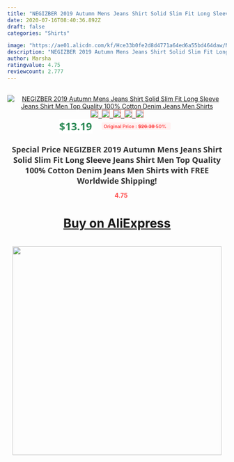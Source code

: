 ```yaml
---
title: "NEGIZBER 2019 Autumn Mens Jeans Shirt Solid Slim Fit Long Sleeve Jeans Shirt Men Top Quality 100% Cotton Denim Jeans Men Shirts"
date: 2020-07-16T08:40:36.892Z
draft: false
categories: "Shirts"

image: "https://ae01.alicdn.com/kf/Hce33b0fe2d8d4771a64ed6a55bd464daw/NEGIZBER-2019-Autumn-Mens-Jeans-Shirt-Solid-Slim-Fit-Long-Sleeve-Jeans-Shirt-Men-Top-Quality.jpg"
description: "NEGIZBER 2019 Autumn Mens Jeans Shirt Solid Slim Fit Long Sleeve Jeans Shirt Men Top Quality 100% Cotton Denim Jeans Men Shirts"
author: Marsha
ratingvalue: 4.75
reviewcount: 2.777
---
```

<br>
<div style="text-align: center;">
<a href="https://s.click.aliexpress.com/e/_Ael09X" target="_blank" rel="nofollow noopener noreferrer"><img alt="NEGIZBER 2019 Autumn Mens Jeans Shirt Solid Slim Fit Long Sleeve Jeans Shirt Men Top Quality 100% Cotton Denim Jeans Men Shirts" class="magnifier-image" src="https://ae01.alicdn.com/kf/Hce33b0fe2d8d4771a64ed6a55bd464daw/NEGIZBER-2019-Autumn-Mens-Jeans-Shirt-Solid-Slim-Fit-Long-Sleeve-Jeans-Shirt-Men-Top-Quality.jpg_640x640.jpg">
<br>
<img style="border:1px solid salmon" src="https://ae01.alicdn.com/kf/Hce33b0fe2d8d4771a64ed6a55bd464daw/NEGIZBER-2019-Autumn-Mens-Jeans-Shirt-Solid-Slim-Fit-Long-Sleeve-Jeans-Shirt-Men-Top-Quality.jpg_120x120.jpg">&nbsp;&nbsp;<img style="border:1px solid salmon" src="https://ae01.alicdn.com/kf/Hea7be9ab311e4ff09ee5d7c725cf6246r/NEGIZBER-2019-Autumn-Mens-Jeans-Shirt-Solid-Slim-Fit-Long-Sleeve-Jeans-Shirt-Men-Top-Quality.jpg_120x120.jpg">&nbsp;&nbsp;<img style="border:1px solid salmon" src="https://ae01.alicdn.com/kf/H60fd12d71f1f49179d9f04d7d893c40ao/NEGIZBER-2019-Autumn-Mens-Jeans-Shirt-Solid-Slim-Fit-Long-Sleeve-Jeans-Shirt-Men-Top-Quality.jpg_120x120.jpg">&nbsp;&nbsp;<img style="border:1px solid salmon" src="https://ae01.alicdn.com/kf/H870a349a4e204aa68ad1698bfa417307m/NEGIZBER-2019-Autumn-Mens-Jeans-Shirt-Solid-Slim-Fit-Long-Sleeve-Jeans-Shirt-Men-Top-Quality.jpg_120x120.jpg">&nbsp;&nbsp;<img style="border:1px solid salmon" src="https://ae01.alicdn.com/kf/Hb700c0ad3b694c9ca9f9fdc7f8f92408R/NEGIZBER-2019-Autumn-Mens-Jeans-Shirt-Solid-Slim-Fit-Long-Sleeve-Jeans-Shirt-Men-Top-Quality.jpg_120x120.jpg"></a></div><br0>
<div style="text-align: center;"><span style="background-color: white; border: 0px; box-sizing: border-box; color: seagreen; display: inline-block; font-family: &quot;open sans&quot; , &quot;arial&quot; , &quot;helvetica&quot; , sans-serif , &quot;heiti&quot;; font-size: 24px; font-stretch: inherit; font-weight: 700; line-height: inherit; margin: 0px 10px 0px 0px; padding: 0px; vertical-align: middle;">$13.19 </span>
<span style="background: rgb(255 , 241 , 241); border-radius: 3px; border: 0px; box-sizing: border-box; color: #ff4747; display: inline-block; font-family: inherit; font-size: 12px; font-stretch: inherit; font-style: inherit; font-variant: inherit; font-weight: 600; line-height: inherit; margin: 0px; padding: 2px 5px; transform: scale(0.9); vertical-align: middle;">Original Price : <b style="text-decoration: line-through;">$26.38 </b> 50%&nbsp;&nbsp;</span></div>
<h1 style="color: #333333; display: inline-block; font-family: &quot;open sans&quot; , &quot;arial&quot; , &quot;helvetica&quot; , sans-serif , &quot;heiti&quot;; font-size: 18px; font-stretch: inherit; font-weight: 700; text-align: center;">Special Price NEGIZBER 2019 Autumn Mens Jeans Shirt Solid Slim Fit Long Sleeve Jeans Shirt Men Top Quality 100% Cotton Denim Jeans Men Shirts with FREE Worldwide Shipping!</h1>
<div style="color: #ff4747; text-align: center;">
<img src="https://4.bp.blogspot.com/-M0ZcTcb-5uY/XleCXlxnR4I/AAAAAAAAAEc/OrjgMkXV1oMQFaCRZj5HQwOCBcu3w1FegCPcBGAYYCw/s1600/star.png" style="height: 15px;">&nbsp;<b>4.75</b></div>
<div class="button_cont" align="center"><a class="buynow_a" href="https://s.click.aliexpress.com/e/_Ael09X" target="_blank" rel="nofollow noopener noreferrer"><H1>Buy on AliExpress</H1></a></div><br>
<div class="separator" style="clear: both; text-align: center;">
<img src="https://lh3.googleusercontent.com/-pTy5HemUv9M/XlePHvY0dAI/AAAAAAAAAE4/0nX5iRUoIWY8eMW9Dpxeirr157OZliDIgCLcBGAsYHQ/s1600/badge.gif" width="480">
</div>

